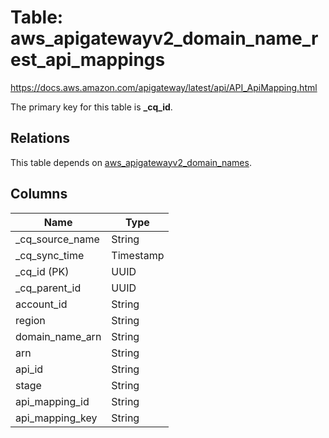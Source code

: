 # Table: aws_apigatewayv2_domain_name_rest_api_mappings

https://docs.aws.amazon.com/apigateway/latest/api/API_ApiMapping.html

The primary key for this table is **_cq_id**.

## Relations
This table depends on [aws_apigatewayv2_domain_names](aws_apigatewayv2_domain_names.md).

## Columns
| Name          | Type          |
| ------------- | ------------- |
|_cq_source_name|String|
|_cq_sync_time|Timestamp|
|_cq_id (PK)|UUID|
|_cq_parent_id|UUID|
|account_id|String|
|region|String|
|domain_name_arn|String|
|arn|String|
|api_id|String|
|stage|String|
|api_mapping_id|String|
|api_mapping_key|String|
